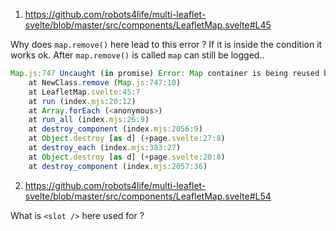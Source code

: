 1.  https://github.com/robots4life/multi-leaflet-svelte/blob/master/src/components/LeafletMap.svelte#L45

Why does `map.remove()` here lead to this error ? If it is inside the condition it works ok.
After `map.remove()` is called `map` can still be logged..

```js
Map.js:747 Uncaught (in promise) Error: Map container is being reused by another instance
    at NewClass.remove (Map.js:747:10)
    at LeafletMap.svelte:45:7
    at run (index.mjs:20:12)
    at Array.forEach (<anonymous>)
    at run_all (index.mjs:26:9)
    at destroy_component (index.mjs:2056:9)
    at Object.destroy [as d] (+page.svelte:27:8)
    at destroy_each (index.mjs:383:27)
    at Object.destroy [as d] (+page.svelte:20:8)
    at destroy_component (index.mjs:2057:36)
```

2.  https://github.com/robots4life/multi-leaflet-svelte/blob/master/src/components/LeafletMap.svelte#L54

What is `<slot />` here used for ?

